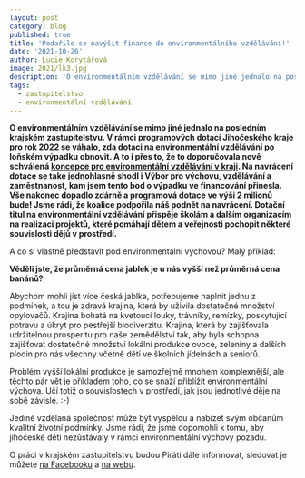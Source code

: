```yaml
---
layout: post
category: blog
published: true
title: 'Podařilo se navýšit finance do environmentálního vzdělávání!'
date: '2021-10-26'
author: Lucie Korytářová
image: 2021/lk3.jpg
description: 'O environmentálním vzdělávání se mimo jiné jednalo na posledním krajském zastupitelstvu. V rámci programových dotací Jihočeského kraje pro rok 2022 se váhalo, zda dotaci na environmentální vzdělávání po loňském výpadku obnovit. A to i přes to, že to doporučovala nově schválená koncepce pro environmentální vzdělávání v kraji. Na navrácení dotace se také jednohlasně shodl i Výbor pro výchovu, vzdělávání a zaměstnanost, kam jsem tento bod o výpadku ve financování přinesla.'
tags:
  - zastupitelstvo
  - environmentální vzdělávání
---
```

**O environmentálním vzdělávání se mimo jiné jednalo na posledním krajském zastupitelstvu. V rámci programových dotací Jihočeského kraje pro rok 2022 se váhalo, zda dotaci na environmentální vzdělávání po loňském výpadku obnovit. A to i přes to, že to doporučovala nově schválená [koncepce pro environmentální vzdělávání v kraji](https://jihocesky.pirati.cz/tiskove-zpravy/koncepce-environmentalni-vychovy-lucie-korytarova/). Na navrácení dotace se také jednohlasně shodl i Výbor pro výchovu, vzdělávání a zaměstnanost, kam jsem tento bod o výpadku ve financování přinesla. Vše nakonec dopadlo zdárně a programová dotace ve výši 2 milionů bude! Jsme rádi, že koalice podpořila náš podnět na navrácení. Dotační titul na environmentální vzdělávání přispěje školám a dalším organizacím na realizaci projektů, které pomáhají dětem a veřejnosti pochopit některé souvislosti dějů v prostředí.**

A co si vlastně představit pod environmentální výchovou? Malý příklad: 

**Věděli jste, že průměrná cena jablek je u nás vyšší než průměrná cena banánů?** 

Abychom mohli jíst více česká jablka, potřebujeme naplnit jednu z podmínek, a tou je zdravá krajina, která by uživila dostatečné množství opylovačů. Krajina bohatá na kvetoucí louky, trávníky, remízky, poskytující potravu a úkryt pro pestřejší biodiverzitu. Krajina, která by zajišťovala udržitelnou prosperitu pro naše zemědělství tak, aby byla schopna zajišťovat dostatečné množství lokální produkce ovoce, zeleniny a dalších plodin pro nás všechny včetně dětí ve školních jídelnách a seniorů. 

Problém vyšší lokální produkce je samozřejmě mnohem komplexnější, ale těchto pár vět je příkladem toho, co se snaží přiblížit environmentální výchova. Učí totiž o souvislostech v prostředí, jak jsou jednotlivé děje na sobě závislé. :-) 
   
Jedině vzdělaná společnost může být vyspělou a nabízet svým občanům kvalitní životní podmínky. Jsme rádi, že jsme dopomohli k tomu, aby jihočeské děti nezůstávaly v rámci environmentální výchovy pozadu.

O práci v krajském zastupitelstvu budou Piráti dále informovat, sledovat je můžete [na Facebooku](https://www.facebook.com/pirati.jck) a 
[na webu](https://jihocesky.pirati.cz/).

